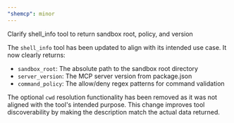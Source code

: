 ```yaml
---
"shemcp": minor
---
```


Clarify shell_info tool to return sandbox root, policy, and version

The `shell_info` tool has been updated to align with its intended use case. It now clearly returns:
- `sandbox_root`: The absolute path to the sandbox root directory
- `server_version`: The MCP server version from package.json
- `command_policy`: The allow/deny regex patterns for command validation

The optional `cwd` resolution functionality has been removed as it was not aligned with the tool's intended purpose. This change improves tool discoverability by making the description match the actual data returned.
